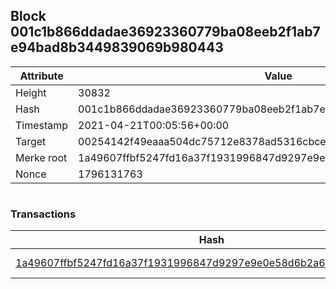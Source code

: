 ## Block 001c1b866ddadae36923360779ba08eeb2f1ab7e94bad8b3449839069b980443

Attribute | Value
--- | ---
Height | 30832
Hash | 001c1b866ddadae36923360779ba08eeb2f1ab7e94bad8b3449839069b980443
Timestamp | 2021-04-21T00:05:56+00:00
Target | 00254142f49eaaa504dc75712e8378ad5316cbcead634704b3734b6271167cc4
Merke root | 1a49607ffbf5247fd16a37f1931996847d9297e9e0e58d6b2a602881db3a9025
Nonce | 1796131763

```

```

### Transactions

Hash | Amount
--- | ---
[1a49607ffbf5247fd16a37f1931996847d9297e9e0e58d6b2a602881db3a9025](1a49607ffbf5247fd16a37f1931996847d9297e9e0e58d6b2a602881db3a9025.md) | 10.00000000 SKEPTI 
